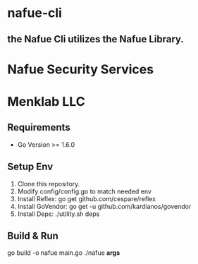 # nafue-cli
## the Nafue Cli utilizes the Nafue Library.

# Nafue Security Services
# Menklab LLC

## Requirements
- Go Version >= 1.6.0

## Setup Env
1. Clone this repository.
2. Modify config/config.go to match needed env
3. Install Reflex: go get github.com/cespare/reflex
4. Install GoVendor: go get -u github.com/kardianos/govendor
5. Install Deps: ./utility.sh deps

## Build & Run
go build -o nafue main.go
./nafue **args**





